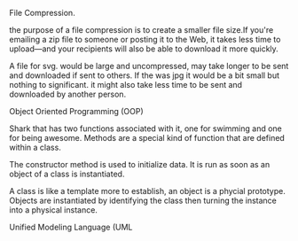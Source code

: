 File Compression.

the purpose of a file compression is to create a smaller file size.If you're emailing a zip file to someone or posting it to the Web, it takes less time to upload—and your recipients will also be able to download it more quickly.

A file for svg. would be large and uncompressed, may take longer to be sent and downloaded if sent to others. If the was jpg it would be a bit small but nothing to significant. it might also take less time to be sent and downloaded by another person.

 Object Oriented Programming (OOP)
 
 Shark that has two functions associated with it, one for swimming and one for being awesome. Methods are a special kind of function that are defined within a class.
 
The constructor method is used to initialize data. It is run as soon as an object of a class is instantiated.

A class is like a template more to establish, an object is a phycial prototype. Objects are instantiated by identifying the class then turning the instance into a physical instance.

 Unified Modeling Language (UML
 
 
